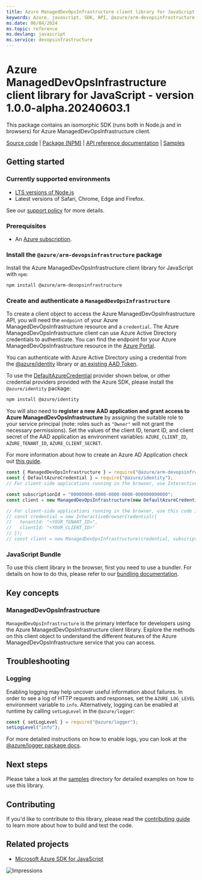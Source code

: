 ```yaml
---
title: Azure ManagedDevOpsInfrastructure client library for JavaScript
keywords: Azure, javascript, SDK, API, @azure/arm-devopsinfrastructure, devopsinfrastructure
ms.date: 06/04/2024
ms.topic: reference
ms.devlang: javascript
ms.service: devopsinfrastructure
---
```

# Azure ManagedDevOpsInfrastructure client library for JavaScript - version 1.0.0-alpha.20240603.1 


This package contains an isomorphic SDK (runs both in Node.js and in browsers) for Azure ManagedDevOpsInfrastructure client.



[Source code](https://github.com/Azure/azure-sdk-for-js/tree/main/sdk/devopsinfrastructure/arm-devopsinfrastructure) |
[Package (NPM)](https://www.npmjs.com/package/@azure/arm-devopsinfrastructure) |
[API reference documentation](/javascript/api/@azure/arm-devopsinfrastructure?view=azure-node-preview) |
[Samples](https://github.com/Azure-Samples/azure-samples-js-management)

## Getting started

### Currently supported environments

- [LTS versions of Node.js](https://github.com/nodejs/release#release-schedule)
- Latest versions of Safari, Chrome, Edge and Firefox.

See our [support policy](https://github.com/Azure/azure-sdk-for-js/blob/main/SUPPORT.md) for more details.

### Prerequisites

- An [Azure subscription][azure_sub].

### Install the `@azure/arm-devopsinfrastructure` package

Install the Azure ManagedDevOpsInfrastructure client library for JavaScript with `npm`:

```bash
npm install @azure/arm-devopsinfrastructure
```

### Create and authenticate a `ManagedDevOpsInfrastructure`

To create a client object to access the Azure ManagedDevOpsInfrastructure API, you will need the `endpoint` of your Azure ManagedDevOpsInfrastructure resource and a `credential`. The Azure ManagedDevOpsInfrastructure client can use Azure Active Directory credentials to authenticate.
You can find the endpoint for your Azure ManagedDevOpsInfrastructure resource in the [Azure Portal][azure_portal].

You can authenticate with Azure Active Directory using a credential from the [@azure/identity][azure_identity] library or [an existing AAD Token](https://github.com/Azure/azure-sdk-for-js/blob/master/sdk/identity/identity/samples/AzureIdentityExamples.md#authenticating-with-a-pre-fetched-access-token).

To use the [DefaultAzureCredential][defaultazurecredential] provider shown below, or other credential providers provided with the Azure SDK, please install the `@azure/identity` package:

```bash
npm install @azure/identity
```

You will also need to **register a new AAD application and grant access to Azure ManagedDevOpsInfrastructure** by assigning the suitable role to your service principal (note: roles such as `"Owner"` will not grant the necessary permissions).
Set the values of the client ID, tenant ID, and client secret of the AAD application as environment variables: `AZURE_CLIENT_ID`, `AZURE_TENANT_ID`, `AZURE_CLIENT_SECRET`.

For more information about how to create an Azure AD Application check out [this guide](/azure/active-directory/develop/howto-create-service-principal-portal).

```javascript
const { ManagedDevOpsInfrastructure } = require("@azure/arm-devopsinfrastructure");
const { DefaultAzureCredential } = require("@azure/identity");
// For client-side applications running in the browser, use InteractiveBrowserCredential instead of DefaultAzureCredential. See https://aka.ms/azsdk/js/identity/examples for more details.

const subscriptionId = "00000000-0000-0000-0000-000000000000";
const client = new ManagedDevOpsInfrastructure(new DefaultAzureCredential(), subscriptionId);

// For client-side applications running in the browser, use this code instead:
// const credential = new InteractiveBrowserCredential({
//   tenantId: "<YOUR_TENANT_ID>",
//   clientId: "<YOUR_CLIENT_ID>"
// });
// const client = new ManagedDevOpsInfrastructure(credential, subscriptionId);
```


### JavaScript Bundle
To use this client library in the browser, first you need to use a bundler. For details on how to do this, please refer to our [bundling documentation](https://aka.ms/AzureSDKBundling).

## Key concepts

### ManagedDevOpsInfrastructure

`ManagedDevOpsInfrastructure` is the primary interface for developers using the Azure ManagedDevOpsInfrastructure client library. Explore the methods on this client object to understand the different features of the Azure ManagedDevOpsInfrastructure service that you can access.

## Troubleshooting

### Logging

Enabling logging may help uncover useful information about failures. In order to see a log of HTTP requests and responses, set the `AZURE_LOG_LEVEL` environment variable to `info`. Alternatively, logging can be enabled at runtime by calling `setLogLevel` in the `@azure/logger`:

```javascript
const { setLogLevel } = require("@azure/logger");
setLogLevel("info");
```

For more detailed instructions on how to enable logs, you can look at the [@azure/logger package docs](https://github.com/Azure/azure-sdk-for-js/tree/main/sdk/core/logger).

## Next steps

Please take a look at the [samples](https://github.com/Azure-Samples/azure-samples-js-management) directory for detailed examples on how to use this library.

## Contributing

If you'd like to contribute to this library, please read the [contributing guide](https://github.com/Azure/azure-sdk-for-js/blob/main/CONTRIBUTING.md) to learn more about how to build and test the code.

## Related projects

- [Microsoft Azure SDK for JavaScript](https://github.com/Azure/azure-sdk-for-js)

![Impressions](https://azure-sdk-impressions.azurewebsites.net/api/impressions/azure-sdk-for-js%2Fsdk%2Fdevopsinfrastructure%2Farm-devopsinfrastructure%2FREADME.png)

[azure_cli]: /cli/azure
[azure_sub]: https://azure.microsoft.com/free/
[azure_sub]: https://azure.microsoft.com/free/
[azure_portal]: https://portal.azure.com
[azure_identity]: https://github.com/Azure/azure-sdk-for-js/tree/main/sdk/identity/identity
[defaultazurecredential]: https://github.com/Azure/azure-sdk-for-js/tree/main/sdk/identity/identity#defaultazurecredential

